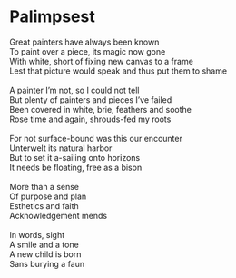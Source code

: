 # Palimpsest

Great painters have always been known\
To paint over a piece, its magic now gone\
With white, short of fixing new canvas to a frame\
Lest that picture would speak and thus put them to shame\
\
A painter I’m not, so I could not tell\
But plenty of painters and pieces I’ve failed\
Been covered in white, brie, feathers and soothe\
Rose time and again, shrouds-fed my roots\
\
For not surface-bound was this our encounter\
Unterwelt its natural harbor\
But to set it a-sailing onto horizons\
It needs be floating, free as a bison\
\
More than a sense\
Of purpose and plan\
Esthetics and faith \
Acknowledgement mends\
\
In words, sight\
A smile and a tone\
A new child is born\
Sans burying a faun
